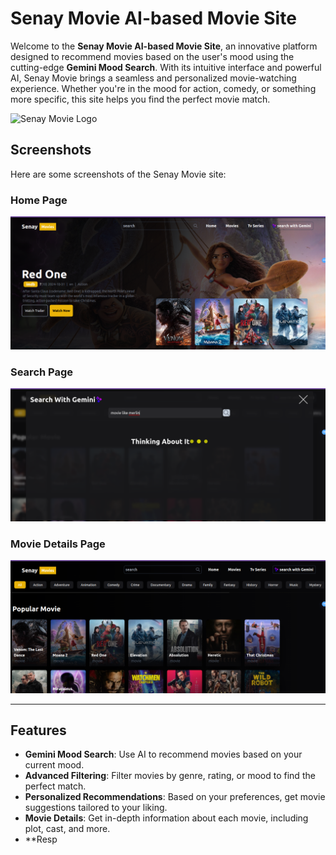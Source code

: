 # Senay Movie AI-based Movie Site

Welcome to the **Senay Movie AI-based Movie Site**, an innovative platform designed to recommend movies based on the user's mood using the cutting-edge **Gemini Mood Search**. With its intuitive interface and powerful AI, Senay Movie brings a seamless and personalized movie-watching experience. Whether you're in the mood for action, comedy, or something more specific, this site helps you find the perfect movie match.

![Senay Movie Logo](https://your-image-url.com/logo.png)

## Screenshots

Here are some screenshots of the Senay Movie site:

### Home Page
![Home Page](https://github.com/Andi-gech/Senay-Movie/raw/main/ReadMepics/Screenshot%20from%202024-12-16%2016-57-14.png)

### Search Page
![Search Page](https://github.com/Andi-gech/Senay-Movie/blob/main/ReadMepics/Screenshot%20from%202024-12-16%2016-57-59.png)

### Movie Details Page
![Movie Details Page](https://github.com/Andi-gech/Senay-Movie/blob/main/ReadMepics/Screenshot%20from%202024-12-16%2016-57-40.png)

---

## Features

- **Gemini Mood Search**: Use AI to recommend movies based on your current mood.
- **Advanced Filtering**: Filter movies by genre, rating, or mood to find the perfect match.
- **Personalized Recommendations**: Based on your preferences, get movie suggestions tailored to your liking.
- **Movie Details**: Get in-depth information about each movie, including plot, cast, and more.
- **Resp
